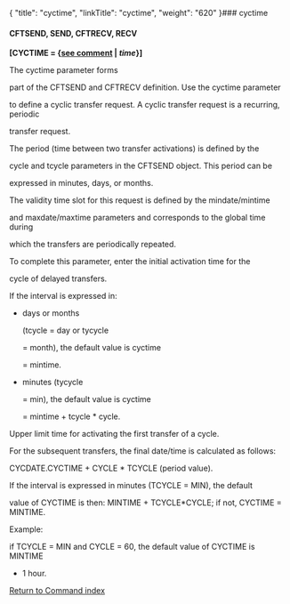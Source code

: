 {
    "title": "cyctime",
    "linkTitle": "cyctime",
    "weight": "620"
}### <span id="cyctime"></span>cyctime

#### CFTSEND, SEND, CFTRECV, RECV

**\[CYCTIME = {<u>see comment</u> | *time*}\]**

The cyctime parameter forms
part of the CFTSEND and CFTRECV definition. Use the cyctime parameter
to define a cyclic transfer request. A cyclic transfer request is a recurring, periodic
transfer request.

The period (time between two transfer activations) is defined by the
cycle and tcycle parameters in the CFTSEND object. This period can be
expressed in minutes, days, or months.

The validity time slot for this request is defined by the mindate/mintime
and maxdate/maxtime parameters and corresponds to the global time during
which the transfers are periodically repeated.

To complete this parameter, enter the initial activation time for the
cycle of delayed transfers.

If the interval is expressed in:

-   days or months
    (tcycle = day or tycycle
    = month), the default value is cyctime
    = mintime.
-   minutes (tycycle
    = min), the default value is cyctime
    = mintime + tcycle \* cycle.

Upper limit time for activating the first transfer of a cycle.

For the subsequent transfers, the final date/time is calculated as follows:
CYCDATE.CYCTIME + CYCLE \* TCYCLE (period value).

If the interval is expressed in minutes (TCYCLE = MIN), the default
value of CYCTIME is then: MINTIME + TCYCLE\*CYCLE; if not, CYCTIME = MINTIME.

Example:

if TCYCLE = MIN and CYCLE = 60, the default value of CYCTIME is MINTIME
+ 1 hour.

[Return to Command index](../../)
